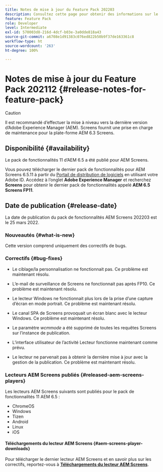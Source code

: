 ```yaml
---
title: Notes de mise à jour du Feature Pack 202203
description: Consultez cette page pour obtenir des informations sur le pack de fonctionnalités AEM Screens 202203, publié le 25 mars 2022.
feature: Feature Pack
role: Developer
level: Intermediate
exl-id: 570003d8-216d-4dcf-b03e-3a0dde818a43
source-git-commit: a6708e1d91383c076ed822b50b9f37de163361c8
workflow-type: ht
source-wordcount: '263'
ht-degree: 100%

---
```


# Notes de mise à jour du Feature Pack 202112 {#release-notes-for-feature-pack}

>[!CAUTION]
>Il est recommandé d’effectuer la mise à niveau vers la dernière version d’Adobe Experience Manager (AEM). Screens fournit une prise en charge de maintenance pour la plate-forme AEM 6.3 Screens.

## Disponibilité {#availability}

Le pack de fonctionnalités 11 d’AEM 6.5 a été publié pour AEM Screens.

Vous pouvez télécharger le dernier pack de fonctionnalités pour AEM Screens 6.5.11 à partir du [Portail de distribution de logiciels](https://experience.adobe.com/#/downloads/content/software-distribution/en/aem.html) en utilisant votre Adobe ID. Accédez à l’onglet **Adobe Experience Manager** et recherchez **Screens** pour obtenir le dernier pack de fonctionnalités appelé **AEM 6.5 Screens FP11**.

## Date de publication {#release-date}

La date de publication du pack de fonctionnalités AEM Screens 202203 est le 25 mars 2022.

### Nouveautés {#what-is-new}

Cette version comprend uniquement des correctifs de bugs.

### Correctifs {#bug-fixes}

* Le ciblage/la personnalisation ne fonctionnait pas. Ce problème est maintenant résolu.

* L’e-mail de surveillance de Screens ne fonctionnait pas après FP10. Ce problème est maintenant résolu.

* Le lecteur Windows ne fonctionnait plus lors de la prise d’une capture d’écran en mode portrait. Ce problème est maintenant résolu.

* Le canal SPA de Screens provoquait un écran blanc avec le lecteur Windows. Ce problème est maintenant résolu.

* Le paramètre *wcmmode* a été supprimé de toutes les requêtes Screens sur l’instance de publication.

* L’interface utilisateur de l’activité Lecteur fonctionne maintenant comme prévu.

* Le lecteur ne parvenait pas à obtenir la dernière mise à jour avec la gestion de la publication. Ce problème est maintenant résolu.

### Lecteurs AEM Screens publiés {#released-aem-screens-players}

Les lecteurs AEM Screens suivants sont publiés pour le pack de fonctionnalités 11 AEM 6.5 :

* ChromeOS
* Windows
* Tizen
* Android
* Linux
* iOS

#### Téléchargements du lecteur AEM Screens   {#aem-screens-player-downloads}

Pour télécharger le dernier lecteur AEM Screens et en savoir plus sur les correctifs, reportez-vous à **[Téléchargements du lecteur AEM Screens](https://download.macromedia.com/screens/index.html)**.
